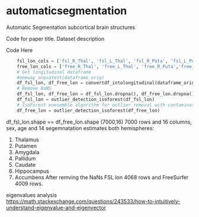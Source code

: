 # automaticsegmentation
Automatic Segmentation subcortical brain structures

Code for paper title.
Dataset description

Code Here
```python
	fsl_lon_cols = ['fsl_R_Thal', 'fsl_L_Thal', 'fsl_R_Puta', 'fsl_L_Puta','fsl_R_Amyg', 'fsl_L_Amyg', 'fsl_R_Pall', 'fsl_L_Pall', 'fsl_R_Caud','fsl_L_Caud', 'fsl_R_Hipp', 'fsl_L_Hipp', 'fsl_R_Accu', 'fsl_L_Accu']
	free_lon_cols = ['free_R_Thal', 'free_L_Thal', 'free_R_Puta','free_L_Puta', 'free_R_Amyg', 'free_L_Amyg', 'free_R_Pall','free_L_Pall', 'free_R_Caud', 'free_L_Caud', 'free_R_Hipp','free_L_Hipp', 'free_R_Accu', 'free_L_Accu']
	# Get longitudinal dataframe
	#oneway_anovatest(dataframe_orig)
	df_fsl_lon, df_free_lon = convertdf_intolongitudinal(dataframe_orig)
	# Remove NaNS
	df_fsl_lon, df_free_lon = df_fsl_lon.dropna(), df_free_lon.dropna()
	df_fsl_lon = outlier_detection_isoforest(df_fsl_lon)
	# IsoForest enesemble algorithm for outlier removal with contaminatio parameter (0,1) 
	df_free_lon = outlier_detection_isoforest(df_free_lon)
```
df_fsl_lon.shape == df_free_lon.shape (7000,16)
7000 rows and 16 columns, sex, age and 14 segemnatation estimates both hemispheres:
1. Thalamus
2. Putamen 
3. Amygdala 
4. Pallidum 
5. Caudate 
6. Hippocampus 
7. Accumbens
After remving the NaNs FSL lon 4068 rows and FreeSurfer 4009 rows.

eigenvalues analysis
https://math.stackexchange.com/questions/243533/how-to-intuitively-understand-eigenvalue-and-eigenvector
